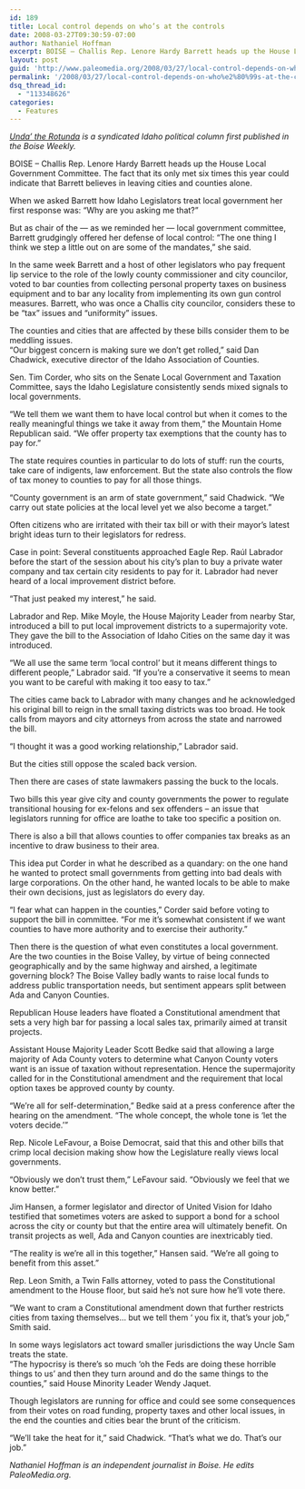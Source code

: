 ```yaml
---
id: 189
title: Local control depends on who’s at the controls
date: 2008-03-27T09:30:59-07:00
author: Nathaniel Hoffman
excerpt: BOISE – Challis Rep. Lenore Hardy Barrett heads up the House Local Government Committee. The fact that its only met six times this year could indicate that Barrett believes in leaving cities and counties alone.
layout: post
guid: 'http://www.paleomedia.org/2008/03/27/local-control-depends-on-who%e2%80%99s-at-the-controls/'
permalink: '/2008/03/27/local-control-depends-on-who%e2%80%99s-at-the-controls/'
dsq_thread_id:
  - "113348626"
categories:
  - Features
---
```

_[Unda&#8217; the Rotunda](http://www.boiseweekly.com/gyrobase/Archive?category=oid%3A19) is a syndicated Idaho political column first published in the Boise Weekly._

BOISE – Challis Rep. Lenore Hardy Barrett heads up the House Local Government Committee. The fact that its only met six times this year could indicate that Barrett believes in leaving cities and counties alone.

When we asked Barrett how Idaho Legislators treat local government her first response was: “Why are you asking me that?”

But as chair of the &#8212; as we reminded her &#8212; local government committee, Barrett grudgingly offered her defense of local control: “The one thing I think we step a little out on are some of the mandates,” she said.

In the same week Barrett and a host of other legislators who pay frequent lip service to the role of the lowly county commissioner and city councilor, voted to bar counties from collecting personal property taxes on business equipment and to bar any locality from implementing its own gun control measures. Barrett, who was once a Challis city councilor, considers these to be “tax” issues and “uniformity” issues.

The counties and cities that are affected by these bills consider them to be meddling issues.  
“Our biggest concern is making sure we don’t get rolled,” said Dan Chadwick, executive director of the Idaho Association of Counties.

Sen. Tim Corder, who sits on the Senate Local Government and Taxation Committee, says the Idaho Legislature consistently sends mixed signals to local governments.

“We tell them we want them to have local control but when it comes to the really meaningful things we take it away from them,” the Mountain Home Republican said. “We offer property tax exemptions that the county has to pay for.”

The state requires counties in particular to do lots of stuff: run the courts, take care of indigents, law enforcement. But the state also controls the flow of tax money to counties to pay for all those things.

“County government is an arm of state government,” said Chadwick. “We carry out state policies at the local level yet we also become a target.”

Often citizens who are irritated with their tax bill or with their mayor’s latest bright ideas turn to their legislators for redress.

Case in point: Several constituents approached Eagle Rep. Raúl Labrador before the start of the session about his city’s plan to buy a private water company and tax certain city residents to pay for it. Labrador had never heard of a local improvement district before.

“That just peaked my interest,” he said.

Labrador and Rep. Mike Moyle, the House Majority Leader from nearby Star, introduced a bill to put local improvement districts to a supermajority vote. They gave the bill to the Association of Idaho Cities on the same day it was introduced.

“We all use the same term ‘local control’ but it means different things to different people,” Labrador said. “If you’re a conservative it seems to mean you want to be careful with making it too easy to tax.”

The cities came back to Labrador with many changes and he acknowledged his original bill to reign in the small taxing districts was too broad. He took calls from mayors and city attorneys from across the state and narrowed the bill.

“I thought it was a good working relationship,” Labrador said.

But the cities still oppose the scaled back version.

Then there are cases of state lawmakers passing the buck to the locals.

Two bills this year give city and county governments the power to regulate transitional housing for ex-felons and sex offenders – an issue that legislators running for office are loathe to take too specific a position on.

There is also a bill that allows counties to offer companies tax breaks as an incentive to draw business to their area.

This idea put Corder in what he described as a quandary: on the one hand he wanted to protect small governments from getting into bad deals with large corporations. On the other hand, he wanted locals to be able to make their own decisions, just as legislators do every day.

“I fear what can happen in the counties,” Corder said before voting to support the bill in committee. “For me it’s somewhat consistent if we want counties to have more authority and to exercise their authority.”

Then there is the question of what even constitutes a local government.  
Are the two counties in the Boise Valley, by virtue of being connected geographically and by the same highway and airshed, a legitimate governing block? The Boise Valley badly wants to raise local funds to address public transportation needs, but sentiment appears split between Ada and Canyon Counties.

Republican House leaders have floated a Constitutional amendment that sets a very high bar for passing a local sales tax, primarily aimed at transit projects. 

Assistant House Majority Leader Scott Bedke said that allowing a large majority of Ada County voters to determine what Canyon County voters want is an issue of taxation without representation. Hence the supermajority called for in the Constitutional amendment and the requirement that local option taxes be approved county by county.

“We’re all for self-determination,” Bedke said at a press conference after the hearing on the amendment. “The whole concept, the whole tone is ‘let the voters decide.’”

Rep. Nicole LeFavour, a Boise Democrat, said that this and other bills that crimp local decision making show how the Legislature really views local governments.

“Obviously we don’t trust them,” LeFavour said. “Obviously we feel that we know better.”

Jim Hansen, a former legislator and director of United Vision for Idaho testified that sometimes voters are asked to support a bond for a school across the city or county but that the entire area will ultimately benefit. On transit projects as well, Ada and Canyon counties are inextricably tied.

“The reality is we’re all in this together,” Hansen said. “We’re all going to benefit from this asset.”

Rep. Leon Smith, a Twin Falls attorney, voted to pass the Constitutional amendment to the House floor, but said he’s not sure how he’ll vote there.

“We want to cram a Constitutional amendment down that further restricts cities from taxing themselves… but we tell them ‘ you fix it, that’s your job,” Smith said.

In some ways legislators act toward smaller jurisdictions the way Uncle Sam treats the state.  
“The hypocrisy is there’s so much ‘oh the Feds are doing these horrible things to us’ and then they turn around and do the same things to the counties,” said House Minority Leader Wendy Jaquet.

Though legislators are running for office and could see some consequences from their votes on road funding, property taxes and other local issues, in the end the counties and cities bear the brunt of the criticism.

“We’ll take the heat for it,” said Chadwick. “That’s what we do. That’s our job.”

_Nathaniel Hoffman is an independent journalist in Boise. He edits PaleoMedia.org._